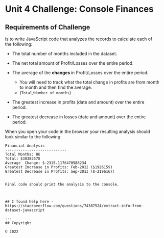 # Unit 4 Challenge: Console Finances

## Requirements of Challenge

is to write JavaScript code that analyzes the records to calculate each of the following:

* The total number of months included in the dataset.

* The net total amount of Profit/Losses over the entire period.

* The average of the **changes** in Profit/Losses over the entire period.
  * You will need to track what the total change in profits are from month to month and then find the average.
  * (`Total/Number of months`)

* The greatest increase in profits (date and amount) over the entire period.

* The greatest decrease in losses (date and amount) over the entire period.

When you open your code in the browser your resulting analysis should look similar to the following:

  ```text
Financial Analysis
----------------------------
Total Months: 86
Total: $38382578
Average  Change: $-2315.1176470588234
Greatest Increase in Profits: Feb-2012 ($1926159)
Greatest Decrease in Profits: Sep-2013 ($-2196167)


Final code should print the analysis to the console.



## I found help here -
https://stackoverflow.com/questions/74387524/extract-info-from-dataset-javascript

---
## Copyright

© 2022 

